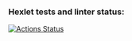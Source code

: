 ### Hexlet tests and linter status:
[![Actions Status](https://github.com/victor-bozhko/qa-auto-engineer-java-project-61/actions/workflows/hexlet-check.yml/badge.svg)](https://github.com/victor-bozhko/qa-auto-engineer-java-project-61/actions)